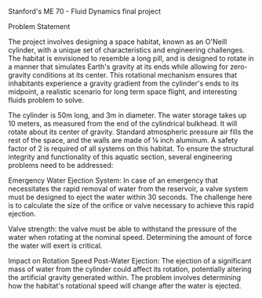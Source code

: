 Stanford's ME 70 - Fluid Dynamics final project

Problem Statement

The project involves designing a space habitat, known as an O'Neill cylinder, with a unique set of characteristics and engineering challenges. The habitat is envisioned to resemble a long pill, and is designed to rotate in a manner that simulates Earth's gravity at its ends while allowing for zero-gravity conditions at its center. This rotational mechanism ensures that inhabitants experience a gravity gradient from the cylinder's ends to its midpoint, a realistic scenario for long term space flight, and interesting fluids problem to solve.

The cylinder is 50m long, and 3m in diameter. The water storage takes up 10 meters, as measured from the end of the cylindrical bulkhead. It will rotate about its center of gravity. Standard atmospheric pressure air fills the rest of the space, and the walls are made of ⅛ inch aluminum. A safety factor of 2 is required of all systems on this habitat. To ensure the structural integrity and functionality of this aquatic section, several engineering problems need to be addressed:

Emergency Water Ejection System: In case of an emergency that necessitates the rapid removal of water from the reservoir, a valve system must be designed to eject the water within 30 seconds. The challenge here is to calculate the size of the orifice or valve necessary to achieve this rapid ejection.

Valve strength: the valve must be able to withstand the pressure of the water when rotating at the nominal speed. Determining the amount	 of force the water will exert is critical. 

Impact on Rotation Speed Post-Water Ejection: The ejection of a significant mass of water from the cylinder could affect its rotation, potentially altering the artificial gravity generated within. The problem involves determining how the habitat's rotational speed will change after the water is ejected. 
